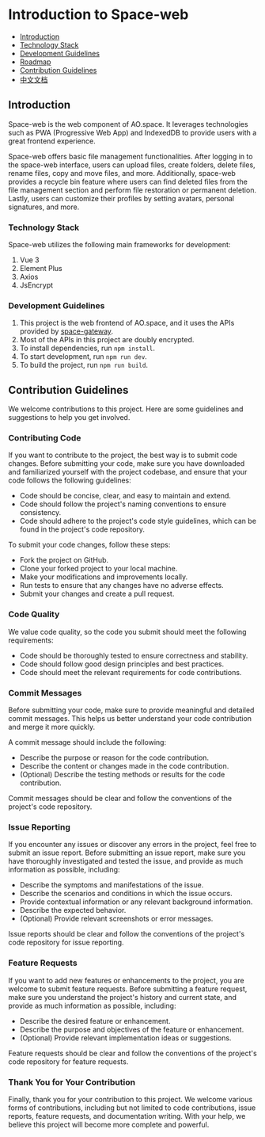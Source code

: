 # Introduction to Space-web

- [Introduction](#introduction)
- [Technology Stack](#technology-stack)
- [Development Guidelines](#development-guidelines)
- [Roadmap](#roadmap)
- [Contribution Guidelines](#contribution-guidelines)
- [中文文档](/README_zh.md)

## Introduction

Space-web is the web component of AO.space. It leverages technologies such as PWA (Progressive Web App) and IndexedDB to provide users with a great frontend experience.

Space-web offers basic file management functionalities. After logging in to the space-web interface, users can upload files, create folders, delete files, rename files, copy and move files, and more. Additionally, space-web provides a recycle bin feature where users can find deleted files from the file management section and perform file restoration or permanent deletion. Lastly, users can customize their profiles by setting avatars, personal signatures, and more.

### Technology Stack

Space-web utilizes the following main frameworks for development:

1. Vue 3
2. Element Plus
3. Axios
4. JsEncrypt

### Development Guidelines

1. This project is the web frontend of AO.space, and it uses the APIs provided by [space-gateway](https://github.com/ao-space/space-gateway).
2. Most of the APIs in this project are doubly encrypted.
3. To install dependencies, run `npm install`.
4. To start development, run `npm run dev`.
5. To build the project, run `npm run build`.

## Contribution Guidelines

We welcome contributions to this project. Here are some guidelines and suggestions to help you get involved.

### Contributing Code

If you want to contribute to the project, the best way is to submit code changes. Before submitting your code, make sure you have downloaded and familiarized yourself with the project codebase, and ensure that your code follows the following guidelines:

- Code should be concise, clear, and easy to maintain and extend.
- Code should follow the project's naming conventions to ensure consistency.
- Code should adhere to the project's code style guidelines, which can be found in the project's code repository.

To submit your code changes, follow these steps:

- Fork the project on GitHub.
- Clone your forked project to your local machine.
- Make your modifications and improvements locally.
- Run tests to ensure that any changes have no adverse effects.
- Submit your changes and create a pull request.

### Code Quality

We value code quality, so the code you submit should meet the following requirements:

- Code should be thoroughly tested to ensure correctness and stability.
- Code should follow good design principles and best practices.
- Code should meet the relevant requirements for code contributions.

### Commit Messages

Before submitting your code, make sure to provide meaningful and detailed commit messages. This helps us better understand your code contribution and merge it more quickly.

A commit message should include the following:

- Describe the purpose or reason for the code contribution.
- Describe the content or changes made in the code contribution.
- (Optional) Describe the testing methods or results for the code contribution.

Commit messages should be clear and follow the conventions of the project's code repository.

### Issue Reporting

If you encounter any issues or discover any errors in the project, feel free to submit an issue report. Before submitting an issue report, make sure you have thoroughly investigated and tested the issue, and provide as much information as possible, including:

- Describe the symptoms and manifestations of the issue.
- Describe the scenarios and conditions in which the issue occurs.
- Provide contextual information or any relevant background information.
- Describe the expected behavior.
- (Optional) Provide relevant screenshots or error messages.

Issue reports should be clear and follow the conventions of the project's code repository for issue reporting.

### Feature Requests

If you want to add new features or enhancements to the project, you are welcome to submit feature requests. Before submitting a feature request, make sure you understand the project's history and current state, and provide as much information as possible, including:

- Describe the desired feature or enhancement.
- Describe the purpose and objectives of the feature or enhancement.
- (Optional) Provide relevant implementation ideas or suggestions.

Feature requests should be clear and follow the conventions of the project's code repository for feature requests.

### Thank You for Your Contribution

Finally, thank you for your contribution to this project. We welcome various forms of contributions, including but not limited to code contributions, issue reports, feature requests, and documentation writing. With your help, we believe this project will become more complete and powerful.